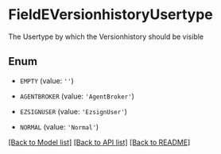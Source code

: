 # FieldEVersionhistoryUsertype

The Usertype by which the Versionhistory should be visible

## Enum

* `EMPTY` (value: `''`)

* `AGENTBROKER` (value: `'AgentBroker'`)

* `EZSIGNUSER` (value: `'EzsignUser'`)

* `NORMAL` (value: `'Normal'`)

[[Back to Model list]](../README.md#documentation-for-models) [[Back to API list]](../README.md#documentation-for-api-endpoints) [[Back to README]](../README.md)



